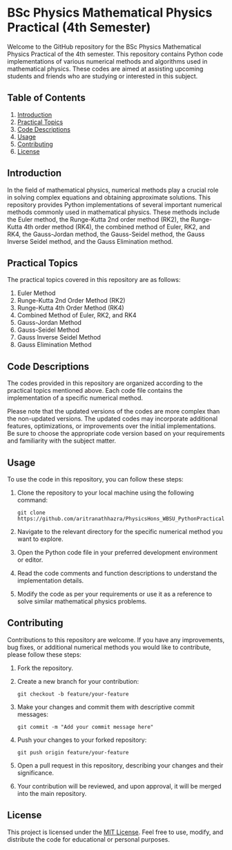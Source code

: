 # BSc Physics Mathematical Physics Practical (4th Semester)

Welcome to the GitHub repository for the BSc Physics Mathematical Physics Practical of the 4th semester. This repository contains Python code implementations of various numerical methods and algorithms used in mathematical physics. These codes are aimed at assisting upcoming students and friends who are studying or interested in this subject.

## Table of Contents
1. [Introduction](#introduction)
2. [Practical Topics](#practical-topics)
3. [Code Descriptions](#code-descriptions)
4. [Usage](#usage)
5. [Contributing](#contributing)
6. [License](#license)

## Introduction
In the field of mathematical physics, numerical methods play a crucial role in solving complex equations and obtaining approximate solutions. This repository provides Python implementations of several important numerical methods commonly used in mathematical physics. These methods include the Euler method, the Runge-Kutta 2nd order method (RK2), the Runge-Kutta 4th order method (RK4), the combined method of Euler, RK2, and RK4, the Gauss-Jordan method, the Gauss-Seidel method, the Gauss Inverse Seidel method, and the Gauss Elimination method.

## Practical Topics
The practical topics covered in this repository are as follows:

1. Euler Method
2. Runge-Kutta 2nd Order Method (RK2)
3. Runge-Kutta 4th Order Method (RK4)
4. Combined Method of Euler, RK2, and RK4
5. Gauss-Jordan Method
6. Gauss-Seidel Method
7. Gauss Inverse Seidel Method
8. Gauss Elimination Method

## Code Descriptions
The codes provided in this repository are organized according to the practical topics mentioned above. Each code file contains the implementation of a specific numerical method.

Please note that the updated versions of the codes are more complex than the non-updated versions. The updated codes may incorporate additional features, optimizations, or improvements over the initial implementations. Be sure to choose the appropriate code version based on your requirements and familiarity with the subject matter.

## Usage
To use the code in this repository, you can follow these steps:

1. Clone the repository to your local machine using the following command:
   ```
   git clone https://github.com/aritranathhazra/PhysicsHons_WBSU_PythonPracticalSem4.git
   ```
   
2. Navigate to the relevant directory for the specific numerical method you want to explore.

3. Open the Python code file in your preferred development environment or editor.

4. Read the code comments and function descriptions to understand the implementation details.

5. Modify the code as per your requirements or use it as a reference to solve similar mathematical physics problems.

## Contributing
Contributions to this repository are welcome. If you have any improvements, bug fixes, or additional numerical methods you would like to contribute, please follow these steps:

1. Fork the repository.

2. Create a new branch for your contribution:
   ```
   git checkout -b feature/your-feature
   ```

3. Make your changes and commit them with descriptive commit messages:
   ```
   git commit -m "Add your commit message here"
   ```

4. Push your changes to your forked repository:
   ```
   git push origin feature/your-feature
   ```

5. Open a pull request in this repository, describing your changes and their significance.

6. Your contribution will be reviewed, and upon approval, it will be merged into the main repository.

## License
This project is licensed under the [MIT License](LICENSE). Feel free to use, modify, and distribute the code for educational or personal purposes.
